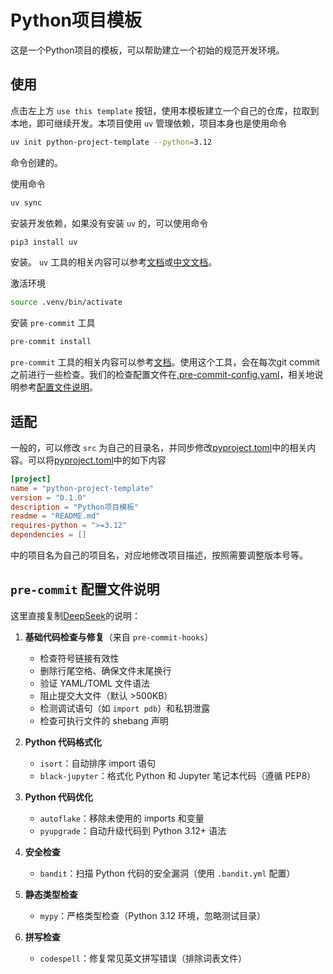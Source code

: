 # Python项目模板

这是一个Python项目的模板，可以帮助建立一个初始的规范开发环境。

## 使用

点击左上方 `use this template` 按钮，使用本模板建立一个自己的仓库，拉取到本地，即可继续开发。本项目使用 `uv` 管理依赖，项目本身也是使用命令

```bash
uv init python-project-template --python=3.12
```

命令创建的。

使用命令

```bash
uv sync
```

安装开发依赖，如果没有安装 `uv` 的，可以使用命令

```bash
pip3 install uv
```

安装。 `uv` 工具的相关内容可以参考[文档](https://docs.astral.sh/uv/)或[中文文档](https://uv.doczh.com/)。

激活环境

```bash
source .venv/bin/activate
```

安装 `pre-commit` 工具

```bash
pre-commit install
```

`pre-commit` 工具的相关内容可以参考[文档](https://pre-commit.com/)。使用这个工具，会在每次git commit之前进行一些检查。我们的检查配置文件在[.pre-commit-config.yaml](./.pre-commit-config.yaml)，相关地说明参考[配置文件说明](#pre-commit-配置文件说明)。

## 适配

一般的，可以修改 `src` 为自己的目录名，并同步修改[pyproject.toml](./pyproject.toml)中的相关内容。可以将[pyproject.toml](./pyproject.toml)中的如下内容

```toml
[project]
name = "python-project-template"
version = "0.1.0"
description = "Python项目模板"
readme = "README.md"
requires-python = ">=3.12"
dependencies = []
```

中的项目名为自己的项目名，对应地修改项目描述，按照需要调整版本号等。

## `pre-commit` 配置文件说明

这里直接复制[DeepSeek](https://deepseek.com/)的说明：

1. **基础代码检查与修复**（来自 `pre-commit-hooks`）
   - 检查符号链接有效性
   - 删除行尾空格、确保文件末尾换行
   - 验证 YAML/TOML 文件语法
   - 阻止提交大文件（默认 >500KB）
   - 检测调试语句（如 `import pdb`）和私钥泄露
   - 检查可执行文件的 shebang 声明

2. **Python 代码格式化**
   - `isort`：自动排序 import 语句
   - `black-jupyter`：格式化 Python 和 Jupyter 笔记本代码（遵循 PEP8）

3. **Python 代码优化**
   - `autoflake`：移除未使用的 imports 和变量
   - `pyupgrade`：自动升级代码到 Python 3.12+ 语法

4. **安全检查**
   - `bandit`：扫描 Python 代码的安全漏洞（使用 `.bandit.yml` 配置）

5. **静态类型检查**
   - `mypy`：严格类型检查（Python 3.12 环境，忽略测试目录）

6. **拼写检查**
   - `codespell`：修复常见英文拼写错误（排除词表文件）
